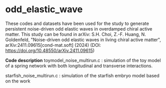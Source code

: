 # odd_elastic_wave
These codes and datasets have been used for the study to generate persistent noise-driven odd elastic waves in overdamped chiral active matter. This study can be found in arXiv: S.H. Choi, Z.-F. Huang, N. Goldenfeld, "Noise-driven odd elastic waves in living chiral active matter", arXiv:2411.09615[cond-mat.soft] (2024) (DOI: https://doi.org/10.48550/arXiv.2411.09615)

**Code description**
toymodel_noise_multirun.c : simulation of the toy model of a spring network with both longitudinal and transverse interactions.

starfish_noise_multirun.c : simulation of the starfish embryo model based on the work 
